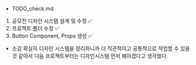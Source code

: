 * TODO_check.md
1. 공모전 디자인 시스템 설계 및 수정 ✅
2. 프로젝트 폴더 수정 ✅
3. Button Component, Props 생성 ✅

* 소감
확실히 디자인 시스템을 정리하니까 더 직관적이고 공통적으로 작업할 수 있을 것 같아서 다음 프로젝트부터는 디자인시스템 먼저 해야겠다고 생각했다. 
